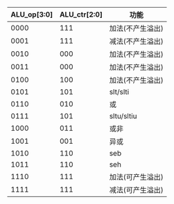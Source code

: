 | ALU_op[3:0] | ALU_ctr[2:0] | 功能             |
|-------------|--------------|------------------|
| 0000        | 111          | 加法(不产生溢出) |
| 0001        | 111          | 减法(不产生溢出) |
| 0010        | 000          | 加法(不产生溢出) |
| 0011        | 000          | 加法(不产生溢出) |
| 0100        | 100          | 加法(不产生溢出) |
| 0101        | 101          | slt/slti         |
| 0110        | 010          | 或               |
| 0111        | 101          | sltu/sltiu       |
| 1000        | 011          | 或非             |
| 1001        | 001          | 异或             |
| 1010        | 110          | seb              |
| 1011        | 110          | seh              |
| 1110        | 111          | 加法(可产生溢出) |
| 1111        | 111          | 减法(可产生溢出) |

